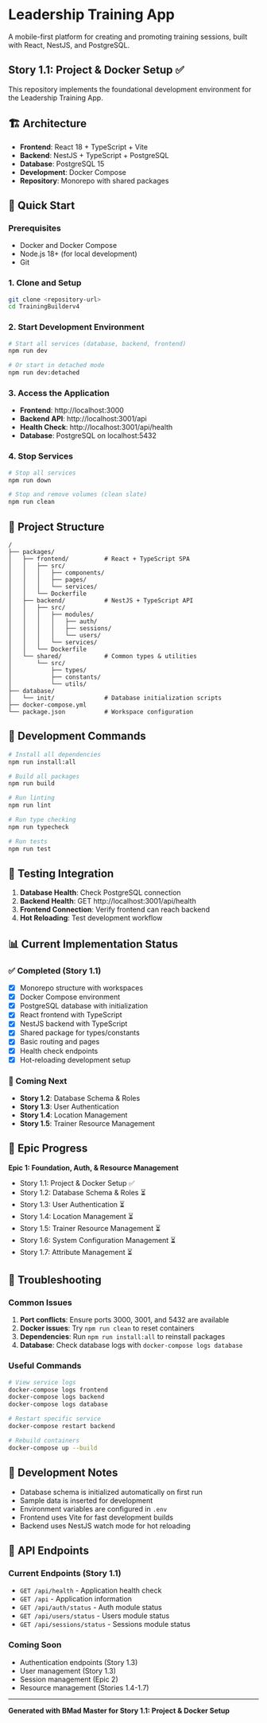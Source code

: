 # Leadership Training App

A mobile-first platform for creating and promoting training sessions, built with React, NestJS, and PostgreSQL.

## Story 1.1: Project & Docker Setup ✅

This repository implements the foundational development environment for the Leadership Training App.

## 🏗️ Architecture

- **Frontend**: React 18 + TypeScript + Vite
- **Backend**: NestJS + TypeScript + PostgreSQL
- **Database**: PostgreSQL 15
- **Development**: Docker Compose
- **Repository**: Monorepo with shared packages

## 🚀 Quick Start

### Prerequisites

- Docker and Docker Compose
- Node.js 18+ (for local development)
- Git

### 1. Clone and Setup

```bash
git clone <repository-url>
cd TrainingBuilderv4
```

### 2. Start Development Environment

```bash
# Start all services (database, backend, frontend)
npm run dev

# Or start in detached mode
npm run dev:detached
```

### 3. Access the Application

- **Frontend**: http://localhost:3000
- **Backend API**: http://localhost:3001/api
- **Health Check**: http://localhost:3001/api/health
- **Database**: PostgreSQL on localhost:5432

### 4. Stop Services

```bash
# Stop all services
npm run down

# Stop and remove volumes (clean slate)
npm run clean
```

## 📁 Project Structure

```
/
├── packages/
│   ├── frontend/          # React + TypeScript SPA
│   │   ├── src/
│   │   │   ├── components/
│   │   │   ├── pages/
│   │   │   └── services/
│   │   └── Dockerfile
│   ├── backend/           # NestJS + TypeScript API
│   │   ├── src/
│   │   │   ├── modules/
│   │   │   │   ├── auth/
│   │   │   │   ├── sessions/
│   │   │   │   └── users/
│   │   │   └── services/
│   │   └── Dockerfile
│   └── shared/            # Common types & utilities
│       └── src/
│           ├── types/
│           ├── constants/
│           └── utils/
├── database/
│   └── init/              # Database initialization scripts
├── docker-compose.yml
└── package.json           # Workspace configuration
```

## 🔧 Development Commands

```bash
# Install all dependencies
npm run install:all

# Build all packages
npm run build

# Run linting
npm run lint

# Run type checking
npm run typecheck

# Run tests
npm run test
```

## 🧪 Testing Integration

1. **Database Health**: Check PostgreSQL connection
2. **Backend Health**: GET http://localhost:3001/api/health
3. **Frontend Connection**: Verify frontend can reach backend
4. **Hot Reloading**: Test development workflow

## 📊 Current Implementation Status

### ✅ Completed (Story 1.1)
- [x] Monorepo structure with workspaces
- [x] Docker Compose environment
- [x] PostgreSQL database with initialization
- [x] React frontend with TypeScript
- [x] NestJS backend with TypeScript
- [x] Shared package for types/constants
- [x] Basic routing and pages
- [x] Health check endpoints
- [x] Hot-reloading development setup

### 🔄 Coming Next
- **Story 1.2**: Database Schema & Roles
- **Story 1.3**: User Authentication
- **Story 1.4**: Location Management
- **Story 1.5**: Trainer Resource Management

## 🌟 Epic Progress

**Epic 1: Foundation, Auth, & Resource Management**
- Story 1.1: Project & Docker Setup ✅
- Story 1.2: Database Schema & Roles ⏳
- Story 1.3: User Authentication ⏳
- Story 1.4: Location Management ⏳
- Story 1.5: Trainer Resource Management ⏳
- Story 1.6: System Configuration Management ⏳
- Story 1.7: Attribute Management ⏳

## 🐛 Troubleshooting

### Common Issues

1. **Port conflicts**: Ensure ports 3000, 3001, and 5432 are available
2. **Docker issues**: Try `npm run clean` to reset containers
3. **Dependencies**: Run `npm run install:all` to reinstall packages
4. **Database**: Check database logs with `docker-compose logs database`

### Useful Commands

```bash
# View service logs
docker-compose logs frontend
docker-compose logs backend
docker-compose logs database

# Restart specific service
docker-compose restart backend

# Rebuild containers
docker-compose up --build
```

## 📝 Development Notes

- Database schema is initialized automatically on first run
- Sample data is inserted for development
- Environment variables are configured in `.env`
- Frontend uses Vite for fast development builds
- Backend uses NestJS watch mode for hot reloading

## 🔗 API Endpoints

### Current Endpoints (Story 1.1)
- `GET /api/health` - Application health check
- `GET /api` - Application information
- `GET /api/auth/status` - Auth module status
- `GET /api/users/status` - Users module status
- `GET /api/sessions/status` - Sessions module status

### Coming Soon
- Authentication endpoints (Story 1.3)
- User management (Story 1.3)
- Session management (Epic 2)
- Resource management (Stories 1.4-1.7)

---

**Generated with BMad Master for Story 1.1: Project & Docker Setup**